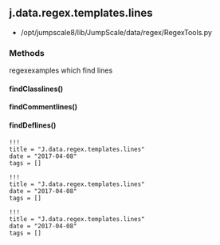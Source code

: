 <!-- toc -->
## j.data.regex.templates.lines

- /opt/jumpscale8/lib/JumpScale/data/regex/RegexTools.py

### Methods

regexexamples which find lines

#### findClasslines() 

#### findCommentlines() 

#### findDeflines() 


```
!!!
title = "J.data.regex.templates.lines"
date = "2017-04-08"
tags = []
```

```
!!!
title = "J.data.regex.templates.lines"
date = "2017-04-08"
tags = []
```

```
!!!
title = "J.data.regex.templates.lines"
date = "2017-04-08"
tags = []
```
